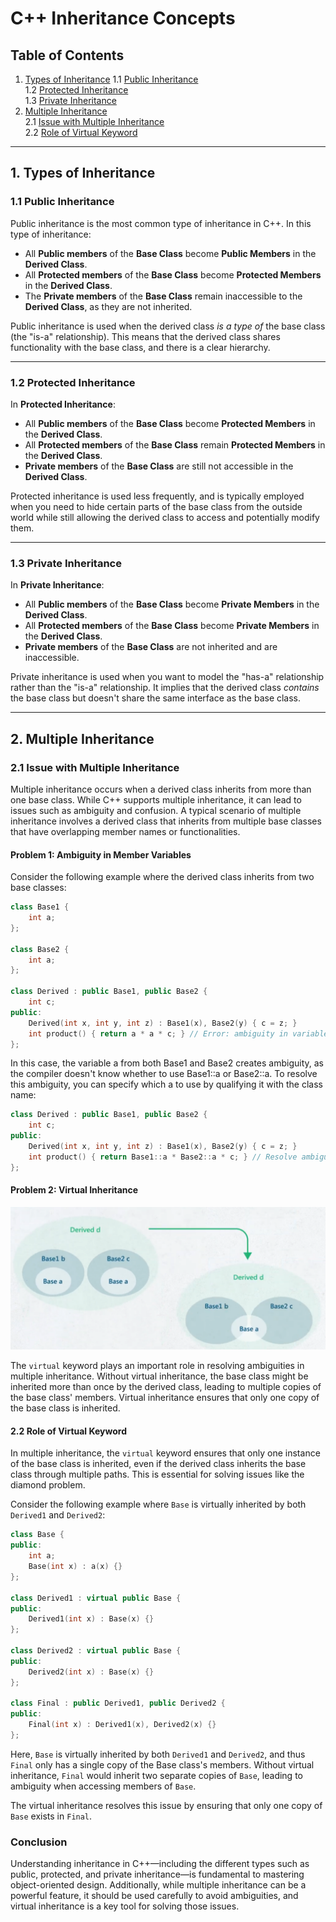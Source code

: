 # C++ Inheritance Concepts

## Table of Contents

1. [Types of Inheritance](#types-of-inheritance)
    1.1 [Public Inheritance](#public-inheritance)  
    1.2 [Protected Inheritance](#protected-inheritance)  
    1.3 [Private Inheritance](#private-inheritance)  
2. [Multiple Inheritance](#multiple-inheritance)  
    2.1 [Issue with Multiple Inheritance](#issue-with-multiple-inheritance)  
    2.2 [Role of Virtual Keyword](#role-of-virtual-keyword)  

---

## 1. Types of Inheritance

### 1.1 Public Inheritance

Public inheritance is the most common type of inheritance in C++. In this type of inheritance:

- All **Public members** of the **Base Class** become **Public Members** in the **Derived Class**.
- All **Protected members** of the **Base Class** become **Protected Members** in the **Derived Class**.
- The **Private members** of the **Base Class** remain inaccessible to the **Derived Class**, as they are not inherited.

Public inheritance is used when the derived class *is a type of* the base class (the "is-a" relationship). This means that the derived class shares functionality with the base class, and there is a clear hierarchy.

---

### 1.2 Protected Inheritance

In **Protected Inheritance**:

- All **Public members** of the **Base Class** become **Protected Members** in the **Derived Class**.
- All **Protected members** of the **Base Class** remain **Protected Members** in the **Derived Class**.
- **Private members** of the **Base Class** are still not accessible in the **Derived Class**.

Protected inheritance is used less frequently, and is typically employed when you need to hide certain parts of the base class from the outside world while still allowing the derived class to access and potentially modify them.

---

### 1.3 Private Inheritance

In **Private Inheritance**:

- All **Public members** of the **Base Class** become **Private Members** in the **Derived Class**.
- All **Protected members** of the **Base Class** become **Private Members** in the **Derived Class**.
- **Private members** of the **Base Class** are not inherited and are inaccessible.

Private inheritance is used when you want to model the "has-a" relationship rather than the "is-a" relationship. It implies that the derived class *contains* the base class but doesn't share the same interface as the base class.

---

## 2. Multiple Inheritance

### 2.1 Issue with Multiple Inheritance

Multiple inheritance occurs when a derived class inherits from more than one base class. While C++ supports multiple inheritance, it can lead to issues such as ambiguity and confusion. A typical scenario of multiple inheritance involves a derived class that inherits from multiple base classes that have overlapping member names or functionalities.

#### Problem 1: Ambiguity in Member Variables

Consider the following example where the derived class inherits from two base classes:

```cpp
class Base1 {
    int a;
};

class Base2 {
    int a;
};

class Derived : public Base1, public Base2 {
    int c;
public:
    Derived(int x, int y, int z) : Base1(x), Base2(y) { c = z; }
    int product() { return a * a * c; } // Error: ambiguity in variable 'a'
};
```

In this case, the variable a from both Base1 and Base2 creates ambiguity, as the compiler doesn't know whether to use Base1::a or Base2::a. To resolve this ambiguity, you can specify which a to use by qualifying it with the class name:

```Cpp
class Derived : public Base1, public Base2 {
    int c;
public:
    Derived(int x, int y, int z) : Base1(x), Base2(y) { c = z; }
    int product() { return Base1::a * Base2::a * c; } // Resolve ambiguity
};
```

#### Problem 2: Virtual Inheritance

![alt text](image.png)

The `virtual` keyword plays an important role in resolving ambiguities in multiple inheritance. Without virtual inheritance, the base class might be inherited more than once by the derived class, leading to multiple copies of the base class' members. Virtual inheritance ensures that only one copy of the base class is inherited.

#### 2.2 Role of Virtual Keyword
In multiple inheritance, the `virtual` keyword ensures that only one instance of the base class is inherited, even if the derived class inherits the base class through multiple paths. This is essential for solving issues like the diamond problem.

Consider the following example where `Base` is virtually inherited by both `Derived1` and `Derived2`:
```Cpp
class Base {
public:
    int a;
    Base(int x) : a(x) {}
};

class Derived1 : virtual public Base {
public:
    Derived1(int x) : Base(x) {}
};

class Derived2 : virtual public Base {
public:
    Derived2(int x) : Base(x) {}
};

class Final : public Derived1, public Derived2 {
public:
    Final(int x) : Derived1(x), Derived2(x) {}
};
```

Here, `Base` is virtually inherited by both `Derived1` and `Derived2`, and thus `Final` only has a single copy of the Base class's members. Without virtual inheritance, `Final` would inherit two separate copies of `Base`, leading to ambiguity when accessing members of `Base`.

The virtual inheritance resolves this issue by ensuring that only one copy of `Base` exists in `Final`.


### Conclusion
Understanding inheritance in C++—including the different types such as public, protected, and private inheritance—is fundamental to mastering object-oriented design. Additionally, while multiple inheritance can be a powerful feature, it should be used carefully to avoid ambiguities, and virtual inheritance is a key tool for solving those issues.

